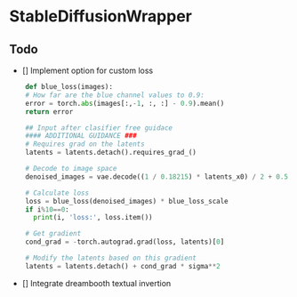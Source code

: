 # StableDiffusionWrapper

## Todo 

- [] Implement option for custom loss 
```python 
    def blue_loss(images):
    # How far are the blue channel values to 0.9:
    error = torch.abs(images[:,-1, :, :] - 0.9).mean() 
    return error    

    ## Input after clasifier free guidace
    #### ADDITIONAL GUIDANCE ###
    # Requires grad on the latents
    latents = latents.detach().requires_grad_()

    # Decode to image space
    denoised_images = vae.decode((1 / 0.18215) * latents_x0) / 2 + 0.5 # (0, 1)

    # Calculate loss
    loss = blue_loss(denoised_images) * blue_loss_scale
    if i%10==0:
      print(i, 'loss:', loss.item())

    # Get gradient
    cond_grad = -torch.autograd.grad(loss, latents)[0]

    # Modify the latents based on this gradient
    latents = latents.detach() + cond_grad * sigma**2
```
- [] Integrate dreambooth textual invertion
 


